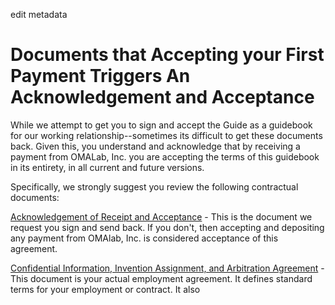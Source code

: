 edit metadata

# Documents that Accepting your First Payment Triggers An Acknowledgement and Acceptance

While we attempt to get you to sign and accept the Guide as a guidebook for our working relationship--sometimes its difficult to get these documents back. Given this, you understand and acknowledge that by receiving a payment from OMALab, Inc. you are accepting the terms of this guidebook in its entirety, in all current and future versions.

Specifically, we strongly suggest you review the following contractual documents:

[Acknowledgement of Receipt and Acceptance](/hiring-documents/acknowledgement-of-receipt.md) - This is the document we request you sign and send back. If you don't, then accepting and depositing any payment from OMAlab, Inc. is considered acceptance of this agreement.

[Confidential Information, Invention Assignment, and Arbitration Agreement](/hiring-documents/confidentiality-agreement.md) - This document is your actual employment agreement. It defines standard terms for your employment or contract. It also 

